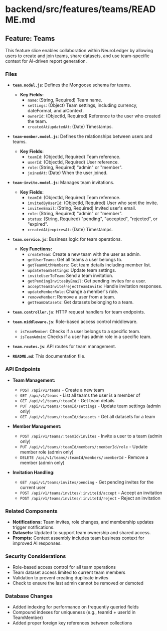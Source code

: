 # backend/src/features/teams/README.md

## Feature: Teams

This feature slice enables collaboration within NeuroLedger by allowing users to create and join teams, share datasets, and use team-specific context for AI-driven report generation.

### Files

*   **`team.model.js`**: Defines the Mongoose schema for teams.
    *   **Key Fields:**
        *   `name`: (String, Required) Team name.
        *   `settings`: (Object) Team settings, including currency, dateFormat, and aiContext.
        *   `ownerId`: (ObjectId, Required) Reference to the user who created the team.
        *   `createdAt`/`updatedAt`: (Date) Timestamps.

*   **`team-member.model.js`**: Defines the relationships between users and teams.
    *   **Key Fields:**
        *   `teamId`: (ObjectId, Required) Team reference.
        *   `userId`: (ObjectId, Required) User reference.
        *   `role`: (String, Required) "admin" or "member".
        *   `joinedAt`: (Date) When the user joined.

*   **`team-invite.model.js`**: Manages team invitations.
    *   **Key Fields:**
        *   `teamId`: (ObjectId, Required) Team reference.
        *   `invitedByUserId`: (ObjectId, Required) User who sent the invite.
        *   `inviteeEmail`: (String, Required) Invited user's email.
        *   `role`: (String, Required) "admin" or "member".
        *   `status`: (String, Required) "pending", "accepted", "rejected", or "expired".
        *   `createdAt`/`expiresAt`: (Date) Timestamps.

*   **`team.service.js`**: Business logic for team operations.
    *   **Key Functions:**
        *   `createTeam`: Create a new team with the user as admin.
        *   `getUserTeams`: Get all teams a user belongs to.
        *   `getTeamWithMembers`: Get team details including member list.
        *   `updateTeamSettings`: Update team settings.
        *   `inviteUserToTeam`: Send a team invitation.
        *   `getPendingInvitesByEmail`: Get pending invites for a user.
        *   `acceptTeamInvite`/`rejectTeamInvite`: Handle invitation responses.
        *   `updateMemberRole`: Change a member's role.
        *   `removeMember`: Remove a user from a team.
        *   `getTeamDatasets`: Get datasets belonging to a team.

*   **`team.controller.js`**: HTTP request handlers for team endpoints.
*   **`team.middleware.js`**: Role-based access control middleware.
    *   `isTeamMember`: Checks if a user belongs to a specific team.
    *   `isTeamAdmin`: Checks if a user has admin role in a specific team.
*   **`team.routes.js`**: API routes for team management.
*   **`README.md`**: This documentation file.

### API Endpoints

* **Team Management:**
  * `POST /api/v1/teams` - Create a new team
  * `GET /api/v1/teams` - List all teams the user is a member of
  * `GET /api/v1/teams/:teamId` - Get team details
  * `PUT /api/v1/teams/:teamId/settings` - Update team settings (admin only)
  * `GET /api/v1/teams/:teamId/datasets` - Get all datasets for a team

* **Member Management:**
  * `POST /api/v1/teams/:teamId/invites` - Invite a user to a team (admin only)
  * `PUT /api/v1/teams/:teamId/members/:memberId/role` - Update member role (admin only)
  * `DELETE /api/v1/teams/:teamId/members/:memberId` - Remove a member (admin only)

* **Invitation Handling:**
  * `GET /api/v1/teams/invites/pending` - Get pending invites for the current user
  * `POST /api/v1/teams/invites/:inviteId/accept` - Accept an invitation
  * `POST /api/v1/teams/invites/:inviteId/reject` - Reject an invitation

### Related Components

* **Notifications:** Team invites, role changes, and membership updates trigger notifications.
* **Datasets:** Updated to support team ownership and shared access.
* **Prompts:** Context assembly includes team business context for improved AI responses.

### Security Considerations

* Role-based access control for all team operations
* Team dataset access limited to current team members
* Validation to prevent creating duplicate invites
* Check to ensure the last admin cannot be removed or demoted

### Database Changes

* Added indexing for performance on frequently queried fields
* Compound indexes for uniqueness (e.g., teamId + userId in TeamMember)
* Added proper foreign key references between collections